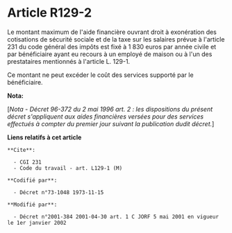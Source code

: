 # Article R129-2

Le montant maximum de l'aide financière ouvrant droit à exonération des cotisations de sécurité sociale et de la taxe sur les
salaires prévue à l'article 231 du code général des impôts est fixé à 1 830 euros par année civile et par bénéficiaire ayant
eu recours à un employé de maison ou à l'un des prestataires mentionnés à l'article L. 129-1.

Ce montant ne peut excéder le coût des services supporté par le bénéficiaire.

**Nota:**

[*Nota - Décret 96-372 du 2 mai 1996 art. 2 : les dispositions du présent décret s'appliquent aux aides financières versées
pour des services effectués à compter du premier jour suivant la publication dudit décret.*]

**Liens relatifs à cet article**

	**Cite**:

	  - CGI 231
	  - Code du travail - art. L129-1 (M)

	**Codifié par**:

	  - Décret n°73-1048 1973-11-15

	**Modifié par**:

	  - Décret n°2001-384 2001-04-30 art. 1 C JORF 5 mai 2001 en vigueur le 1er janvier 2002
